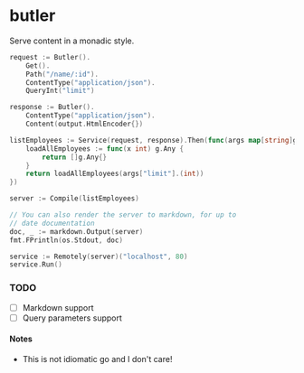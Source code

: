 butler
======

Serve content in a monadic style.

```go
request := Butler().
    Get().
    Path("/name/:id").
    ContentType("application/json").
    QueryInt("limit")

response := Butler().
    ContentType("application/json").
    Content(output.HtmlEncoder{})

listEmployees := Service(request, response).Then(func(args map[string]g.Any) g.Any {
    loadAllEmployees := func(x int) g.Any {
        return []g.Any{}
    }
    return loadAllEmployees(args["limit"].(int))
})

server := Compile(listEmployees)

// You can also render the server to markdown, for up to
// date documentation
doc, _ := markdown.Output(server)
fmt.FPrintln(os.Stdout, doc)

service := Remotely(server)("localhost", 80)
service.Run()
```

### TODO

- [ ] Markdown support
- [ ] Query parameters support

#### Notes

- This is not idiomatic go and I don't care!
